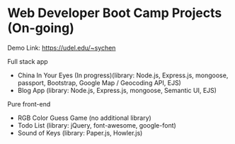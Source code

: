 # Web Developer Boot Camp Projects (On-going)
Demo Link: https://udel.edu/~sychen

Full stack app
* China In Your Eyes (In progress)(library: Node.js, Express.js, mongoose, passport, Bootstrap, Google Map / Geocoding API, EJS)
* Blog App (library: Node.js, Express.js, mongoose, Semantic UI, EJS)

Pure front-end
* RGB Color Guess Game (no additional library)
* Todo List (library: jQuery, font-awesome, google-font)
* Sound of Keys (library: Paper.js, Howler.js)

